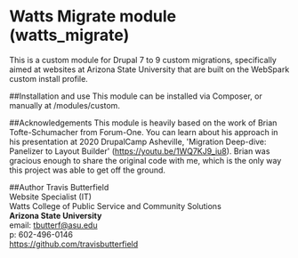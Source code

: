# Watts Migrate module (watts_migrate)
This is a custom module for Drupal 7 to 9 custom migrations, specifically aimed at websites at Arizona State University that are built on the WebSpark custom install profile.

##Installation and use
This module can be installed via Composer, or manually at /modules/custom.

##Acknowledgements
This module is heavily based on the work of Brian Tofte-Schumacher from Forum-One. You can learn about his approach in his presentation at 2020 DrupalCamp Asheville, 'Migration Deep-dive: Panelizer to Layout Builder' (https://youtu.be/1WQ7KJ9_iu8). Brian was gracious enough to share the original code with me, which is the only way this project was able to get off the ground.

##Author
Travis Butterfield  
Website Specialist (IT)  
Watts College of Public Service and Community Solutions  
**Arizona State University**  
email: tbutterf@asu.edu  
p: 602-496-0146  
https://github.com/travisbutterfield  